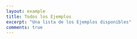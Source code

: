 ```yaml
---
layout: example
title: Todos los Ejemplos
excerpt: "Una lista de los Ejemplos disponibles"
comments: true
---
```

